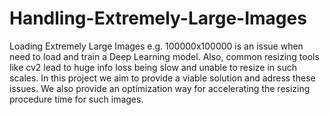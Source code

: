 # Handling-Extremely-Large-Images
Loading Extremely Large Images e.g. 100000x100000 is an issue when need to load and train a Deep Learning model. 
Also, common resizing tools like cv2 lead to huge info loss being slow and unable to resize in such scales. 
In this project we aim to provide a viable solution and adress these issues.
We also provide an optimization way for accelerating the resizing procedure time for such images.
